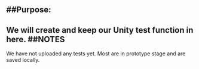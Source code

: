 ##**Purpose:**
----
We will create and keep our Unity test function in here.
##NOTES
----
We have not uploaded any tests yet. Most are in prototype stage and are saved locally.
